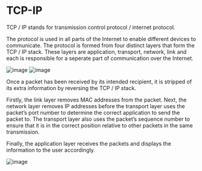 # TCP-IP

TCP / IP stands for transmission control protocol / internet protocol.

The protocol is used in 
all parts of the Internet to enable different devices to communicate. 
The protocol is formed from four distinct layers that form the TCP / IP stack. These layers 
are application, transport, network, link and each is responsible for a seperate part of 
communication over the Internet. 

![image](https://github.com/Minwauu/TCP-IP/assets/110039102/99d462b7-3f11-4239-bb95-f38d0bf3f2df)
![image](https://github.com/Minwauu/TCP-IP/assets/110039102/6cbd190a-fc4d-4ad2-a819-40bc02ea42bc)

Once a packet has been received by its intended recipient, it is stripped of its extra 
information by reversing the TCP / IP stack. 

Firstly, the link layer removes MAC addresses from the packet. Next, the network layer 
removes IP addresses before the transport layer uses the packet’s port number to 
determine the correct application to send the packet to. The transport layer also uses the 
packet’s sequence number to ensure that it is in the correct position relative to other 
packets in the same transmission. 

Finally, the application layer receives the packets and displays the information to the user 
accordingly. 



![image](https://github.com/Minwauu/TCP-IP/assets/110039102/32a90a81-61b6-4390-b73d-8679ed4cefac)

